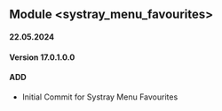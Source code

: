 ## Module <systray_menu_favourites>

#### 22.05.2024
#### Version 17.0.1.0.0
#### ADD
- Initial Commit for Systray Menu Favourites
